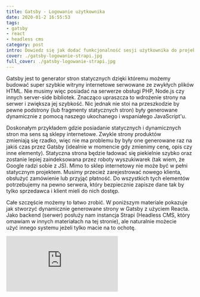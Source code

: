 ```yaml
---
title: Gatsby - Logowanie użytkownika
date: 2020-01-2 16:55:53
tags:
- gatsby
- react
- headless cms
category: post
intro: Dowiedz się jak dodać funkcjonalność sesji użytkownika do projektów napisanych w Gatsby
cover: ./gatsby-logowanie-strapi.jpg
full_cover: ./gatsby-logowanie-strapi.jpg
---
```

Gatsby jest to generator stron statycznych dzięki któremu możemy budować super szybkie witryny internetowe serwowane ze zwykłych plików HTML. Nie musimy więc posiadać na serwerze obsługi PHP, Node.js czy innych server-side bibliotek. Znacząco upraszcza to wdrożenie strony na serwer i zwiększa jej szybkość. Nic jednak nie stoi na przeszkodzie by pewne podstrony (lub fragmenty statycznych stron) były generowane dynamicznie z pomocą naszego ukochanego i wspaniałego JavaScript'u.

Doskonałym przykładem gdzie posiadanie statycznych i dynamicznych stron ma sens są sklepy internetowe. Zwykle strony produktów zmieniają się rzadko, więc nie ma problemu by były one generowane raz na jakiś czas przez Gatsby (idealnie w momencie gdy zmienimy cenę, opis czy inne elementy). Statyczna strona będzie ładować się piekielnie szybko oraz zostanie lepiej zaindeksowana przez roboty wyszukiwarek (tak wiem, że Google radzi sobie z JS). Mimo to sklep internetowy nie może być w pełni statycznym projektem. Musimy przecież zarejestrować nowego klienta, obsłużyć zamówienie lub przyjąć płatność. Do wszystkich tych elementów potrzebujemy na pewno serwera, który bezpiecznie zapisze dane tak by tylko sprzedawca i klient mieli do nich dostęp.

Całe szczęście możemy to łatwo zrobić. W poniższym materiale pokazuje jak stworzyć dynamicznie generowane strony w Gatsby z użyciem Reacta. Jako backend (serwer) posłuży nam instancja Strapi (Headless CMS, który omawiam w innych materiałach na tej stronie), ale naturalnie możecie użyć innego systemu jeżeli tylko macie na to ochotę.

<div class="aspect-ratio aspect-ratio--16x9 mv5">
  <iframe src="https://www.youtube.com/embed/jtUikA_G1Vo" class="aspect-ratio--object" frameborder="0" webkitallowfullscreen="" mozallowfullscreen="" allowfullscreen=""></iframe>
</div>



